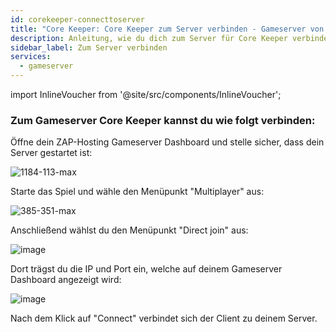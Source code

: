 ```yaml
---
id: corekeeper-connecttoserver
title: "Core Keeper: Core Keeper zum Server verbinden - Gameserver von ZAP-Hosting"
description: Anleitung, wie du dich zum Server für Core Keeper verbindest - ZAP-Hosting.com Dokumentation 
sidebar_label: Zum Server verbinden
services:
  - gameserver
---
```


import InlineVoucher from '@site/src/components/InlineVoucher';

<InlineVoucher />

### Zum Gameserver Core Keeper kannst du wie folgt verbinden:

Öffne dein ZAP-Hosting Gameserver Dashboard und stelle sicher, dass dein Server gestartet ist:

![1184-113-max](https://screensaver01.zap-hosting.com/index.php/s/6s4sg2zEYjmeerP/preview)

Starte das Spiel und wähle den Menüpunkt "Multiplayer" aus: 

![385-351-max](https://screensaver01.zap-hosting.com/index.php/s/jofr7wR4b6END9A/preview)

Anschließend wählst du den Menüpunkt "Direct join" aus: 

![image](https://screensaver01.zap-hosting.com/index.php/s/ayRGk2pePDPXTE7/preview)

Dort trägst du die IP und Port ein, welche auf deinem Gameserver Dashboard angezeigt wird:

![image](https://screensaver01.zap-hosting.com/index.php/s/swkJR7YY5L9xYJt/preview)

Nach dem Klick auf "Connect" verbindet sich der Client zu deinem Server.

